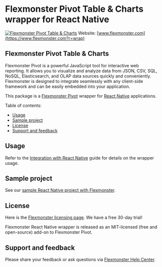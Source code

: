# Flexmonster Pivot Table & Charts wrapper for React Native
[![Flexmonster Pivot Table & Charts](https://cdn.flexmonster.com/landing.png)](https://www.flexmonster.com?r=wrap)
Website: [www.flexmonster.com](https://www.flexmonster.com?r=wrap)

## Flexmonster Pivot Table & Charts

Flexmonster Pivot is a powerful JavaScript tool for interactive web reporting. It allows you to visualize and analyze data from JSON, CSV, SQL, NoSQL, Elasticsearch, and OLAP data sources quickly and conveniently. Flexmonster is designed to integrate seamlessly with any client-side framework and can be easily embedded into your application.

This package is a [Flexmonster Pivot](https://www.flexmonster.com?r=wrap) wrapper for [React Native](https://reactnative.dev/) applications. 

Table of contents:

* [Usage](#usage)
* [Sample project](#sample-project)
* [License](#license)
* [Support and feedback](#support-feedback)

## <a name="usage"></a>Usage ##

Refer to the [Integration with React Native](https://www.flexmonster.com/doc/integration-with-react-native?r=wrap) guide for details on the wrapper usage.

## <a name="sample-project"></a>Sample project ##

See our [sample React Native project with Flexmonster](https://github.com/flexmonster/pivot-react-native).

## <a name="license"></a>License ##

Here is the [Flexmonster licensing page](https://www.flexmonster.com/pivot-table-editions-and-pricing?r=wrap). We have a free 30-day trial! 

Flexmonster React Native wrapper is released as an MIT-licensed (free and open-source) add-on to Flexmonster Pivot.

## <a name="support-feedback"></a>Support and feedback ##

Please share your feedback or ask questions via [Flexmonster Help Center](https://www.flexmonster.com/help-center?r=wrap).

